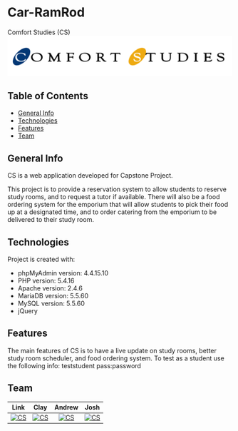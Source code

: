 # Car-RamRod
Comfort Studies (CS) <a href="https://dbdev-stark.cs.kent.edu/~lmaynar1/Capstone/FINALPRODUCT/login/sign.php"><img src="images/logo.png" title="Comfort Studies" alt="Comfort Studies"></a>
## Table of Contents
* [General Info](#general-info)
* [Technologies](#technologies)
* [Features](#features)
* [Team](#team)

## General Info
CS is a web application developed for Capstone Project.

This project is to provide a reservation system to allow students to reserve study rooms, and to request a tutor if available. There will also be a food ordering system for the emporium that will allow students to pick their food up at a designated time, and to order catering from the emporium to be delivered to their study room.

## Technologies
Project is created with:
* phpMyAdmin version: 4.4.15.10
* PHP version: 5.4.16
* Apache version: 2.4.6
* MariaDB version: 5.5.60
* MySQL version: 5.5.60
* jQuery

## Features
The main features of CS is to have a live update on study rooms, better study room scheduler, and food ordering system.  To test as a student use the following info: teststudent pass:password

## Team

| **Link** | **Clay** | **Andrew** | **Josh** |
| :---: |:---:| :---:| :---:|
| [![CS](https://avatars1.githubusercontent.com/u/35569437?v=3&s=100)](https://github.com)    | [![CS](https://avatars2.githubusercontent.com/u/36749776?v=2&s=100)](https://github.com) | [![CS](https://avatars3.githubusercontent.com/u/36925205?v=3&s=200)](https://github.com)  |[![CS](https://avatars2.githubusercontent.com/u/36925191?v=3&s=200)](https://github.com)  |
